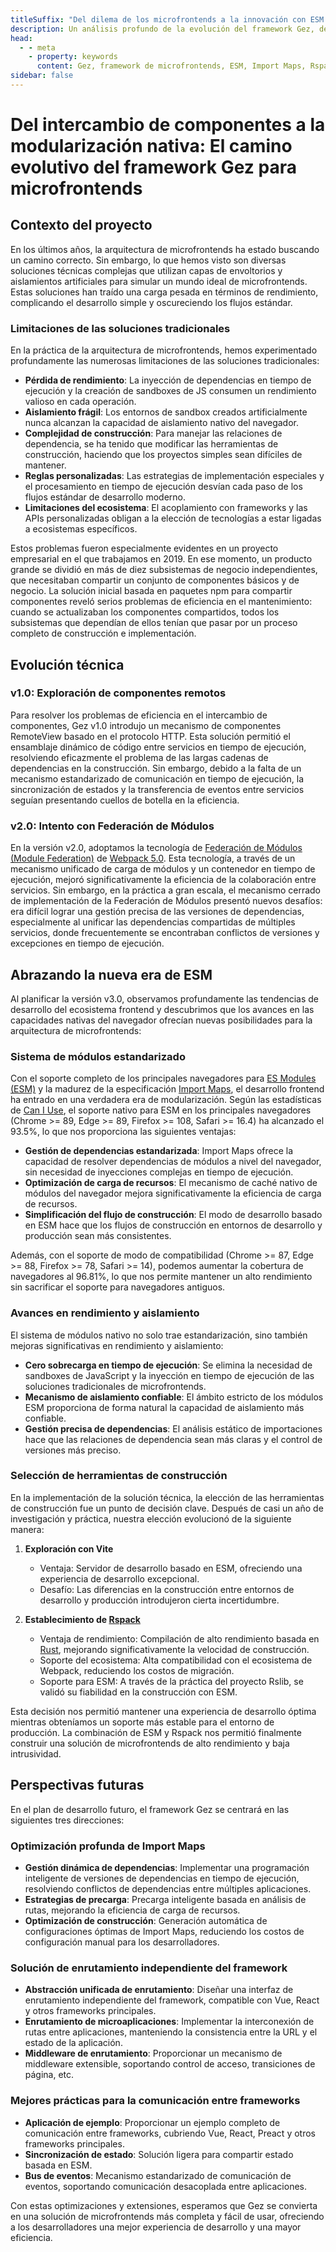 ```yaml
---
titleSuffix: "Del dilema de los microfrontends a la innovación con ESM: El camino evolutivo del framework Gez"
description: Un análisis profundo de la evolución del framework Gez, desde los desafíos de la arquitectura tradicional de microfrontends hasta los avances innovadores basados en ESM, compartiendo experiencias prácticas en optimización de rendimiento, gestión de dependencias y selección de herramientas de construcción.
head:
  - - meta
    - property: keywords
      content: Gez, framework de microfrontends, ESM, Import Maps, Rspack, Federación de Módulos, gestión de dependencias, optimización de rendimiento, evolución tecnológica, renderizado en el servidor
sidebar: false
---
```


# Del intercambio de componentes a la modularización nativa: El camino evolutivo del framework Gez para microfrontends

## Contexto del proyecto

En los últimos años, la arquitectura de microfrontends ha estado buscando un camino correcto. Sin embargo, lo que hemos visto son diversas soluciones técnicas complejas que utilizan capas de envoltorios y aislamientos artificiales para simular un mundo ideal de microfrontends. Estas soluciones han traído una carga pesada en términos de rendimiento, complicando el desarrollo simple y oscureciendo los flujos estándar.

### Limitaciones de las soluciones tradicionales

En la práctica de la arquitectura de microfrontends, hemos experimentado profundamente las numerosas limitaciones de las soluciones tradicionales:

- **Pérdida de rendimiento**: La inyección de dependencias en tiempo de ejecución y la creación de sandboxes de JS consumen un rendimiento valioso en cada operación.
- **Aislamiento frágil**: Los entornos de sandbox creados artificialmente nunca alcanzan la capacidad de aislamiento nativo del navegador.
- **Complejidad de construcción**: Para manejar las relaciones de dependencia, se ha tenido que modificar las herramientas de construcción, haciendo que los proyectos simples sean difíciles de mantener.
- **Reglas personalizadas**: Las estrategias de implementación especiales y el procesamiento en tiempo de ejecución desvían cada paso de los flujos estándar de desarrollo moderno.
- **Limitaciones del ecosistema**: El acoplamiento con frameworks y las APIs personalizadas obligan a la elección de tecnologías a estar ligadas a ecosistemas específicos.

Estos problemas fueron especialmente evidentes en un proyecto empresarial en el que trabajamos en 2019. En ese momento, un producto grande se dividió en más de diez subsistemas de negocio independientes, que necesitaban compartir un conjunto de componentes básicos y de negocio. La solución inicial basada en paquetes npm para compartir componentes reveló serios problemas de eficiencia en el mantenimiento: cuando se actualizaban los componentes compartidos, todos los subsistemas que dependían de ellos tenían que pasar por un proceso completo de construcción e implementación.

## Evolución técnica

### v1.0: Exploración de componentes remotos

Para resolver los problemas de eficiencia en el intercambio de componentes, Gez v1.0 introdujo un mecanismo de componentes RemoteView basado en el protocolo HTTP. Esta solución permitió el ensamblaje dinámico de código entre servicios en tiempo de ejecución, resolviendo eficazmente el problema de las largas cadenas de dependencias en la construcción. Sin embargo, debido a la falta de un mecanismo estandarizado de comunicación en tiempo de ejecución, la sincronización de estados y la transferencia de eventos entre servicios seguían presentando cuellos de botella en la eficiencia.

### v2.0: Intento con Federación de Módulos

En la versión v2.0, adoptamos la tecnología de [Federación de Módulos (Module Federation)](https://webpack.js.org/concepts/module-federation/) de [Webpack 5.0](https://webpack.js.org/). Esta tecnología, a través de un mecanismo unificado de carga de módulos y un contenedor en tiempo de ejecución, mejoró significativamente la eficiencia de la colaboración entre servicios. Sin embargo, en la práctica a gran escala, el mecanismo cerrado de implementación de la Federación de Módulos presentó nuevos desafíos: era difícil lograr una gestión precisa de las versiones de dependencias, especialmente al unificar las dependencias compartidas de múltiples servicios, donde frecuentemente se encontraban conflictos de versiones y excepciones en tiempo de ejecución.

## Abrazando la nueva era de ESM

Al planificar la versión v3.0, observamos profundamente las tendencias de desarrollo del ecosistema frontend y descubrimos que los avances en las capacidades nativas del navegador ofrecían nuevas posibilidades para la arquitectura de microfrontends:

### Sistema de módulos estandarizado

Con el soporte completo de los principales navegadores para [ES Modules (ESM)](https://developer.mozilla.org/en-US/docs/Web/JavaScript/Guide/Modules) y la madurez de la especificación [Import Maps](https://github.com/WICG/import-maps), el desarrollo frontend ha entrado en una verdadera era de modularización. Según las estadísticas de [Can I Use](https://caniuse.com/?search=importmap), el soporte nativo para ESM en los principales navegadores (Chrome >= 89, Edge >= 89, Firefox >= 108, Safari >= 16.4) ha alcanzado el 93.5%, lo que nos proporciona las siguientes ventajas:

- **Gestión de dependencias estandarizada**: Import Maps ofrece la capacidad de resolver dependencias de módulos a nivel del navegador, sin necesidad de inyecciones complejas en tiempo de ejecución.
- **Optimización de carga de recursos**: El mecanismo de caché nativo de módulos del navegador mejora significativamente la eficiencia de carga de recursos.
- **Simplificación del flujo de construcción**: El modo de desarrollo basado en ESM hace que los flujos de construcción en entornos de desarrollo y producción sean más consistentes.

Además, con el soporte de modo de compatibilidad (Chrome >= 87, Edge >= 88, Firefox >= 78, Safari >= 14), podemos aumentar la cobertura de navegadores al 96.81%, lo que nos permite mantener un alto rendimiento sin sacrificar el soporte para navegadores antiguos.

### Avances en rendimiento y aislamiento

El sistema de módulos nativo no solo trae estandarización, sino también mejoras significativas en rendimiento y aislamiento:

- **Cero sobrecarga en tiempo de ejecución**: Se elimina la necesidad de sandboxes de JavaScript y la inyección en tiempo de ejecución de las soluciones tradicionales de microfrontends.
- **Mecanismo de aislamiento confiable**: El ámbito estricto de los módulos ESM proporciona de forma natural la capacidad de aislamiento más confiable.
- **Gestión precisa de dependencias**: El análisis estático de importaciones hace que las relaciones de dependencia sean más claras y el control de versiones más preciso.

### Selección de herramientas de construcción

En la implementación de la solución técnica, la elección de las herramientas de construcción fue un punto de decisión clave. Después de casi un año de investigación y práctica, nuestra elección evolucionó de la siguiente manera:

1. **Exploración con Vite**
   - Ventaja: Servidor de desarrollo basado en ESM, ofreciendo una experiencia de desarrollo excepcional.
   - Desafío: Las diferencias en la construcción entre entornos de desarrollo y producción introdujeron cierta incertidumbre.

2. **Establecimiento de [Rspack](https://www.rspack.dev/)**
   - Ventaja de rendimiento: Compilación de alto rendimiento basada en [Rust](https://www.rust-lang.org/), mejorando significativamente la velocidad de construcción.
   - Soporte del ecosistema: Alta compatibilidad con el ecosistema de Webpack, reduciendo los costos de migración.
   - Soporte para ESM: A través de la práctica del proyecto Rslib, se validó su fiabilidad en la construcción con ESM.

Esta decisión nos permitió mantener una experiencia de desarrollo óptima mientras obteníamos un soporte más estable para el entorno de producción. La combinación de ESM y Rspack nos permitió finalmente construir una solución de microfrontends de alto rendimiento y baja intrusividad.

## Perspectivas futuras

En el plan de desarrollo futuro, el framework Gez se centrará en las siguientes tres direcciones:

### Optimización profunda de Import Maps

- **Gestión dinámica de dependencias**: Implementar una programación inteligente de versiones de dependencias en tiempo de ejecución, resolviendo conflictos de dependencias entre múltiples aplicaciones.
- **Estrategias de precarga**: Precarga inteligente basada en análisis de rutas, mejorando la eficiencia de carga de recursos.
- **Optimización de construcción**: Generación automática de configuraciones óptimas de Import Maps, reduciendo los costos de configuración manual para los desarrolladores.

### Solución de enrutamiento independiente del framework

- **Abstracción unificada de enrutamiento**: Diseñar una interfaz de enrutamiento independiente del framework, compatible con Vue, React y otros frameworks principales.
- **Enrutamiento de microaplicaciones**: Implementar la interconexión de rutas entre aplicaciones, manteniendo la consistencia entre la URL y el estado de la aplicación.
- **Middleware de enrutamiento**: Proporcionar un mecanismo de middleware extensible, soportando control de acceso, transiciones de página, etc.

### Mejores prácticas para la comunicación entre frameworks

- **Aplicación de ejemplo**: Proporcionar un ejemplo completo de comunicación entre frameworks, cubriendo Vue, React, Preact y otros frameworks principales.
- **Sincronización de estado**: Solución ligera para compartir estado basada en ESM.
- **Bus de eventos**: Mecanismo estandarizado de comunicación de eventos, soportando comunicación desacoplada entre aplicaciones.

Con estas optimizaciones y extensiones, esperamos que Gez se convierta en una solución de microfrontends más completa y fácil de usar, ofreciendo a los desarrolladores una mejor experiencia de desarrollo y una mayor eficiencia.